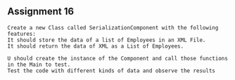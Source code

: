## Assignment 16
    Create a new Class called SerializationComponent with the following features:
    It should store the data of a list of Employees in an XML File.
    It should return the data of XML as a List of Employees.

    U should create the instance of the Component and call those functions in the Main to test.
    Test the code with different kinds of data and observe the results
